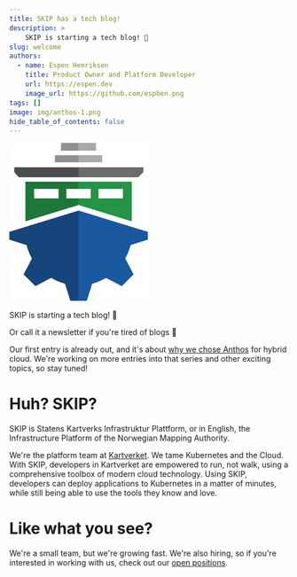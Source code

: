 ```yaml
---
title: SKIP has a tech blog!
description: >
    SKIP is starting a tech blog! 🚀
slug: welcome
authors:
  - name: Espen Henriksen
    title: Product Owner and Platform Developer
    url: https://espen.dev
    image_url: https://github.com/esphen.png
tags: []
image: img/anthos-1.png
hide_table_of_contents: false
---
```


![Anthos in Google Cloud](../static/img/skip.png)

SKIP is starting a tech blog! 🚀

Or call it a newsletter if you're tired of blogs 🤪

Our first entry is already out, and it's about [why we chose
Anthos](/blog/2023-10-7-anthos-1.md) for hybrid cloud. We're working on more
entries into that series and other exciting topics, so stay tuned!

<!--truncate-->

# Huh? SKIP?

SKIP is Statens Kartverks Infrastruktur Plattform, or in English, the
Infrastructure Platform of the Norwegian Mapping Authority.

We're the platform team at [Kartverket](https://kartverket.no). We tame
Kubernetes and the Cloud. With SKIP, developers in Kartverket are empowered to
run, not walk, using a comprehensive toolbox of modern cloud technology. Using
SKIP, developers can deploy applications to Kubernetes in a matter of minutes,
while still being able to use the tools they know and love.

# Like what you see?

We're a small team, but we're growing fast. We're also hiring, so if you're
interested in working with us, check out our [open
positions](https://www.kartverket.no/en/about-kartverket/careers).
